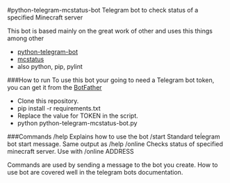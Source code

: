 #python-telegram-mcstatus-bot
Telegram bot to check status of a specified Minecraft server

This bot is based mainly on the great work of other and uses this things among other
- [python-telegram-bot](https://github.com/leandrotoledo/python-telegram-bot)
- [mcstatus](https://github.com/Dinnerbone/mcstatus)
- also python, pip, pylint

###How to run
To use this bot your going to need a Telegram bot token, you can get it from the [BotFather](https://core.telegram.org/bots)
- Clone this repository.
- pip install -r requirements.txt
- Replace the value for TOKEN in the script.
- python python-telegram-mcstatus-bot.py

###Commands
/help Explains how to use the bot
/start Standard teĺegram bot start message. Same output as /help
/online Checks status of specified minecraft server. Use with /online ADDRESS

Commands are used by sending a message to the bot you create.
How to use bot are covered well in the telegram bots documentation.
